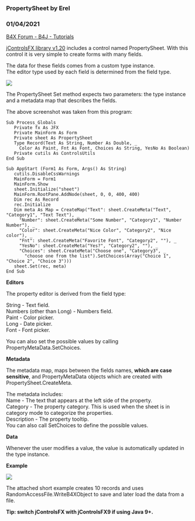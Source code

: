 ### PropertySheet by Erel
### 01/04/2021
[B4X Forum - B4J - Tutorials](https://www.b4x.com/android/forum/threads/50863/)

[jControlsFX library v1.20](https://www.b4x.com/android/forum/threads/controlsfx-library.50700/#post-317140) includes a control named PropertySheet. With this control it is very simple to create forms with many fields.  
  
The data for these fields comes from a custom type instance.  
The editor type used by each field is determined from the field type.  
  
![](http://www.b4x.com/basic4android/images/SS-2015-02-18_16.53.50.png)  
  
The PropertySheet Set method expects two parameters: the type instance and a metadata map that describes the fields.  
  
The above screenshot was taken from this program:  

```B4X
Sub Process_Globals  
   Private fx As JFX  
   Private MainForm As Form  
   Private sheet As PropertySheet  
   Type Record(Text As String, Number As Double, _  
     Color As Paint, Fnt As Font, Choices As String, YesNo As Boolean)  
   Private cutils As ControlsUtils  
End Sub  
  
Sub AppStart (Form1 As Form, Args() As String)  
   cutils.DisableCssWarnings  
   MainForm = Form1  
   MainForm.Show  
   sheet.Initialize("sheet")  
   MainForm.RootPane.AddNode(sheet, 0, 0, 400, 400)  
   Dim rec As Record  
   rec.Initialize  
   Dim meta As Map = CreateMap("Text": sheet.CreateMeta("Text", "Category1", "Text Text"), _  
     "Number": sheet.CreateMeta("Some Number", "Category1", "Number Number"), _  
     "Color": sheet.CreateMeta("Nice Color", "Category2", "Nice color"), _  
     "Fnt": sheet.CreateMeta("Favorite Font", "Category2", ""), _  
     "YesNo": sheet.CreateMeta("Yes?", "Category2", ""), _  
     "Choices": sheet.CreateMeta("Choose one", "Category3", _  
       "choose one from the list").SetChoices(Array("Choice 1", "Choice 2", "Choice 3")))  
   sheet.Set(rec, meta)  
End Sub
```

  
  
**Editors**  
  
The property editor is derived from the field type:  
  
String - Text field.  
Numbers (other than Long) - Numbers field.  
Paint - Color picker.  
Long - Date picker.  
Font - Font picker.  
  
You can also set the possible values by calling PropertyMetaData.SetChoices.  
  
**Metadata**  
  
The metadata map, maps between the fields names, **which are case sensitive**, and PropertyMetaData objects which are created with PropertySheet.CreateMeta.  
  
The metadata includes:  
Name - The text that appears at the left side of the property.  
Category - The property category. This is used when the sheet is in category mode to categorize the properties.  
Description - The property tooltip.  
You can also call SetChoices to define the possible values.  
  
**Data**  
  
Whenever the user modifies a value, the value is automatically updated in the type instance.  
  
**Example**  
  
![](http://www.b4x.com/basic4android/images/SS-2015-02-18_17.09.02.png)  
  
The attached short example creates 10 records and uses RandomAccessFile.WriteB4XObject to save and later load the data from a file.  
  
**Tip: switch jControlsFX with jControlsFX9 if using Java 9+.**